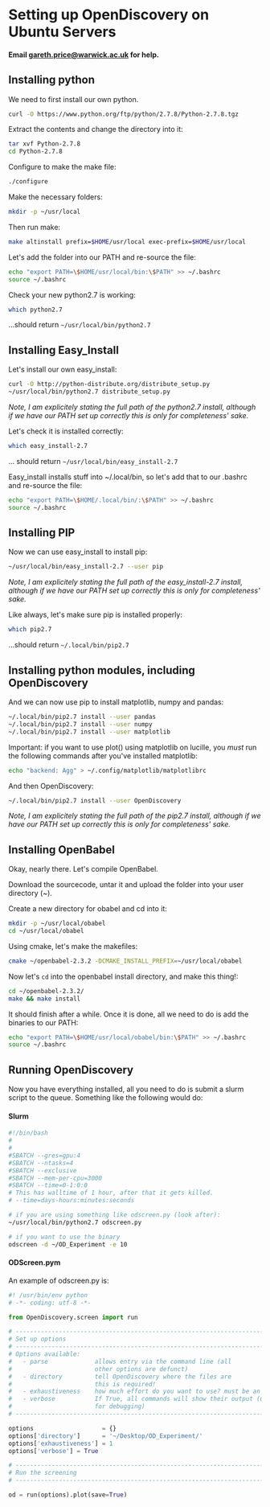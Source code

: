 # Setting up OpenDiscovery on Ubuntu Servers
#### Email gareth.price@warwick.ac.uk for help.

## Installing python
We need to first install our own python.

```bash
curl -O https://www.python.org/ftp/python/2.7.8/Python-2.7.8.tgz
```

Extract the contents and change the directory into it:

```bash
tar xvf Python-2.7.8
cd Python-2.7.8
```

Configure to make the make file:

```bash
./configure
```

Make the necessary folders:

```bash
mkdir -p ~/usr/local
```

Then run make:

```bash
make altinstall prefix=$HOME/usr/local exec-prefix=$HOME/usr/local
```

Let's add the folder into our PATH and re-source the file:

```bash
echo "export PATH=\$HOME/usr/local/bin:\$PATH" >> ~/.bashrc
source ~/.bashrc
```

Check your new python2.7 is working:

```bash
which python2.7
```

…should return `~/usr/local/bin/python2.7`

## Installing Easy_Install
Let's install our own easy_install:

```bash
curl -O http://python-distribute.org/distribute_setup.py
~/usr/local/bin/python2.7 distribute_setup.py
```
*Note, I am explicitely stating the full path of the python2.7 install, although if we have our PATH set up correctly this is only for completeness' sake.*

Let's check it is installed correctly:

```bash
which easy_install-2.7
```

… should return `~/usr/local/bin/easy_install-2.7`

Easy_install installs stuff into ~/.local/bin, so let's add that to our .bashrc and re-source the file:

```bash
echo "export PATH=\$HOME/.local/bin/:\$PATH" >> ~/.bashrc
source ~/.bashrc
```

## Installing PIP
Now we can use easy_install to install pip:

```bash
~/usr/local/bin/easy_install-2.7 --user pip
```
*Note, I am explicitely stating the full path of the easy_install-2.7 install, although if we have our PATH set up correctly this is only for completeness' sake.*

Like always, let's make sure pip is installed properly:

```bash
which pip2.7
```

…should return `~/.local/bin/pip2.7`

## Installing python modules, including OpenDiscovery
And we can now use pip to install matplotlib, numpy and pandas:

```bash
~/.local/bin/pip2.7 install --user pandas
~/.local/bin/pip2.7 install --user numpy
~/.local/bin/pip2.7 install --user matplotlib
```

Important: if you want to use plot() using matplotlib on lucille, you _must_ run the following commands after you've installed matplotlib:
```bash
echo "backend: Agg" > ~/.config/matplotlib/matplotlibrc
```

And then OpenDiscovery:
```bash
~/.local/bin/pip2.7 install --user OpenDiscovery
```

*Note, I am explicitely stating the full path of the pip2.7 install, although if we have our PATH set up correctly this is only for completeness' sake.*


## Installing OpenBabel
Okay, nearly there. Let's compile OpenBabel.

Download the sourcecode, untar it and upload the folder into your user directory (~).

Create a new directory for obabel and cd into it:

```bash
mkdir -p ~/usr/local/obabel
cd ~/usr/local/obabel
```

Using cmake, let's make the makefiles:

```bash
cmake ~/openbabel-2.3.2 -DCMAKE_INSTALL_PREFIX=~/usr/local/obabel
```

Now let's `cd` into the openbabel install directory, and make this thing!:

```bash
cd ~/openbabel-2.3.2/
make && make install
```

It should finish after a while. Once it is done, all we need to do is add the binaries to our PATH:
```bash
echo "export PATH=\$HOME/usr/local/obabel/bin:\$PATH" >> ~/.bashrc
source ~/.bashrc
```


## Running OpenDiscovery
Now you have everything installed, all you need to do is submit a slurm script to the queue. Something like the following would do:

#### Slurm
```bash
#!/bin/bash
#
#
#SBATCH --gres=gpu:4
#SBATCH --ntasks=4
#SBATCH --exclusive
#SBATCH --mem-per-cpu=3000
#SBATCH --time=0-1:0:0
# This has walltime of 1 hour, after that it gets killed.
# --time=days-hours:minutes:seconds

# if you are using something like odscreen.py (look after):
~/usr/local/bin/python2.7 odscreen.py

# if you want to use the binary
odscreen -d ~/OD_Experiment -e 10
```

#### ODScreen.pym
An example of odscreen.py is:
```python
#! /usr/bin/env python
# -*- coding: utf-8 -*-

from OpenDiscovery.screen import run

# ---------------------------------------------------------------------------- #
# Set up options 															   #
# ---------------------------------------------------------------------------- #
# Options available:														   #
# 	- parse      		allows entry via the command line (all 				   #
# 						other options are defunct) 							   #
# 	- directory			tell OpenDiscovery where the files are 				   #
# 						this is required! 									   #
# 	- exhaustiveness	how much effort do you want to use? must be an integer #
# 	- verbose			If True, all commands will show their output (useful   #
# 						for debugging)										   #
# ---------------------------------------------------------------------------- #

options                   = {}
options['directory']      = '~/Desktop/OD_Experiment/'
options['exhaustiveness'] = 1
options['verbose'] = True

# ---------------------------------------------------------------------------- #
# Run the screening								 			   				   #
# ---------------------------------------------------------------------------- #

od = run(options).plot(save=True)
```